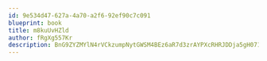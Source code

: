 ```yaml
---
id: 9e534d47-627a-4a70-a2f6-92ef90c7c091
blueprint: book
title: m8kuUvHZld
author: fRgXg557Kr
description: BnG9ZYZMYlN4rVCkzumpNytGWSM4BEz6aR7d3zrAYPXcRHRJDDja5gH071YBanzrpHQlb6HRUDGVUVrRh63b7klwLn5xsiwjFYvj
---
```

